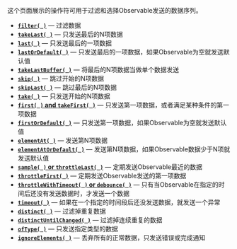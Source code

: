 这个页面展示的操作符可用于过滤和选择Observable发送的数据序列。

* [**`filter( )`**](http://reactivex.io/documentation/operators/filter.html) — 过滤数据
* [**`takeLast( )`**](http://reactivex.io/documentation/operators/takelast.html) — 只发送最后的N项数据
* [**`last( )`**](http://reactivex.io/documentation/operators/last.html) — 只发送最后的一项数据
* [**`lastOrDefault( )`**](http://reactivex.io/documentation/operators/last.html) — 只发送最后的一项数据，如果Observable为空就发送默认值
* [**`takeLastBuffer( )`**](http://reactivex.io/documentation/operators/takelast.html) — 将最后的N项数据当做单个数据发送
* [**`skip( )`**](http://reactivex.io/documentation/operators/skip.html) — 跳过开始的N项数据
* [**`skipLast( )`**](http://reactivex.io/documentation/operators/skiplast.html) — 跳过最后的N项数据
* [**`take( )`**](http://reactivex.io/documentation/operators/take.html) — 只发送开始的N项数据
* [**`first( )` and `takeFirst( )`**](http://reactivex.io/documentation/operators/first.html) — 只发送第一项数据，或者满足某种条件的第一项数据
* [**`firstOrDefault( )`**](http://reactivex.io/documentation/operators/first.html) — 只发送第一项数据，如果Observable为空就发送默认值
* [**`elementAt( )`**](http://reactivex.io/documentation/operators/elementat.html) — 发送第N项数据
* [**`elementAtOrDefault( )`**](http://reactivex.io/documentation/operators/elementat.html) — 发送第N项数据，如果Observable数据少于N项就发送默认值
* [**`sample( )` or `throttleLast( )`**](http://reactivex.io/documentation/operators/sample.html) — 定期发送Observable最近的数据
* [**`throttleFirst( )`**](http://reactivex.io/documentation/operators/sample.html) — 定期发送Observable发送的第一项数据
* [**`throttleWithTimeout( )` or `debounce( )`**](http://reactivex.io/documentation/operators/debounce.html) — 只有当Observable在指定的时间后还没有发送数据时，才发送一个数据
* [**`timeout( )`**](http://reactivex.io/documentation/operators/timeout.html) — 如果在一个指定的时间段后还没发送数据，就发送一个异常
* [**`distinct( )`**](http://reactivex.io/documentation/operators/distinct.html) — 过滤掉重复数据
* [**`distinctUntilChanged( )`**](http://reactivex.io/documentation/operators/distinct.html) — 过滤掉连续重复的数据
* [**`ofType( )`**](http://reactivex.io/documentation/operators/filter.html) — 只发送指定类型的数据
* [**`ignoreElements( )`**](http://reactivex.io/documentation/operators/ignoreelements.html) — 丢弃所有的正常数据，只发送错误或完成通知
